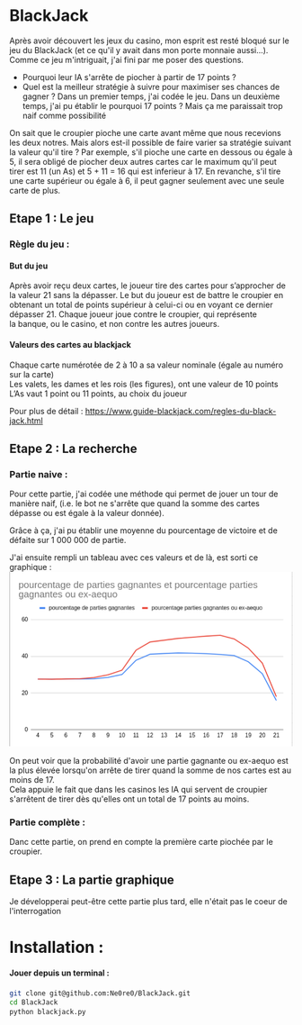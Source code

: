 # BlackJack
Après avoir découvert les jeux du casino, mon esprit est resté bloqué sur le jeu du BlackJack (et ce qu'il y avait dans mon porte monnaie aussi...).  
Comme ce jeu m'intriguait, j'ai fini par me poser des questions. 
- Pourquoi leur IA s'arrête de piocher à partir de 17 points ?
- Quel est la meilleur stratégie à suivre pour maximiser ses chances de gagner ?
Dans un premier temps, j'ai codée le jeu.
Dans un deuxième temps, j'ai pu établir le pourquoi 17 points ? 
Mais ça me paraissait trop naif comme possibilité  

On sait que le croupier pioche une carte avant même que nous recevions les deux notres.
Mais alors est-il possible de faire varier sa stratégie suivant la valeur qu'il tire ?
Par exemple, s'il pioche une carte en dessous ou égale à 5, il sera obligé de piocher deux autres cartes car le maximum qu'il peut tirer est 11 (un As) et 5 + 11 = 16 qui est inferieur à 17.
En revanche, s'il tire une carte supérieur ou égale à 6, il peut gagner seulement avec une seule carte de plus.
## Etape 1 : Le jeu

### Règle du jeu : 

#### But du jeu

Après avoir reçu deux cartes, le joueur tire des cartes pour s’approcher de la valeur 21 sans la   dépasser. Le but du joueur est de battre le croupier en obtenant un total de points supérieur à   celui-ci ou en voyant ce dernier dépasser 21. Chaque joueur joue contre le croupier, qui représente  
la banque, ou le casino, et non contre les autres joueurs.

#### Valeurs des cartes au blackjack

Chaque carte numérotée de 2 à 10 a sa valeur nominale (égale au numéro sur la carte)  
Les valets, les dames et les rois (les figures), ont une valeur de 10 points  
L’As vaut 1 point ou 11 points, au choix du joueur  


Pour plus de détail : https://www.guide-blackjack.com/regles-du-black-jack.html


## Etape 2 : La recherche

### Partie naive : 
Pour cette partie, j'ai codée une méthode qui permet de jouer un tour de manière naif, (i.e. le bot ne s'arrête que quand la somme des cartes dépasse ou est égale à la valeur donnée).

Grâce à ça, j'ai pu établir une moyenne du pourcentage de victoire et de défaite sur 1 000 000 de partie.

J'ai ensuite rempli un tableau avec ces valeurs et de là, est sorti ce graphique : 
![Graphique courbes](courbe_version_naive.jpg)

On peut voir que la probabilité d'avoir une partie gagnante ou ex-aequo est la plus élevée lorsqu'on arrête de tirer quand la somme de nos cartes est au moins de 17.  
Cela appuie le fait que dans les casinos les IA qui servent de croupier s'arrêtent de tirer dès qu'elles ont un total de 17 points au moins.

### Partie complète : 
Danc cette partie, on prend en compte la première carte piochée par le croupier.

## Etape 3 : La partie graphique
Je développerai peut-être cette partie plus tard, elle n'était pas le coeur de l'interrogation

# Installation : 
#### Jouer depuis un terminal : 
```bash
git clone git@github.com:Ne0re0/BlackJack.git
cd BlackJack
python blackjack.py
```
